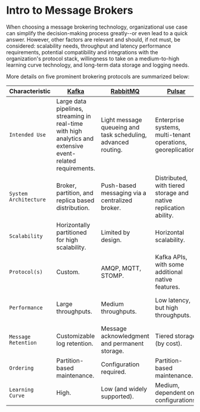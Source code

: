 # Intro to Message Brokers
When choosing a message brokering technology, organizational use case can simplify the decision-making process greatly--or even lead to a quick answer. However, other factors are relevant and should, if not must, be considered: scalability needs, throughput and latency performance requirements, potential compatibility and integrations with the organization's protocol stack, willingness to take on a medium-to-high learning curve technology, and long-term data storage and logging needs.
  
More details on five prominent brokering protocols are summarized below:
  
| Characteristic | [Kafka](https://kafka.apache.org/) | [RabbitMQ](https://www.rabbitmq.com/) | [Pulsar](https://pulsar.apache.org/) | [ActiveMQ](https://activemq.apache.org/) | [NATS](https://nats.io/) |
| ---- | ---- | ---- | ---- | ---- | ---- |
| `Intended Use` | Large data pipelines, streaming in real-time with high analytics and extensive event-related requirements. | Light message queueing and task scheduling, advanced routing. | Enterprise systems, multi-tenant operations, georeplication. | Messaging for enterprise-level, Java-based organizations. | Microservices and IoT integrations that must communicate seamlessly. |
| `System Architecture` | Broker, partition, and replica based distribution. | Push-based messaging via a centralized broker. | Distributed, with tiered storage and native replication ability. | Supports many protocols with its centralized broker. | P2P connections. Broker not required. |
| `Scalability` | Horizontally partitioned for high scalability. | Limited by design. | Horizontal scalability. | Somewhat scalable. | High scalability (for lightweight environments). |
| `Protocol(s)` | Custom. | AMQP, MQTT, STOMP. | Kafka APIs, with some additional native features. | AMQP, JMS, MQTT, STOMP. Can use legacy protocols. | Native NATS protocol. | 
| `Performance` | Large throughputs. | Medium throughputs. | Low latency, but high throughputs. | Medium throughputs. | Very low latency, but for smaller messages. |
| `Message Retention` | Customizable log retention. | Message acknowledgment and permanent storage. | Tiered storage (by cost). | Permanent storage (caching optional). | Permanent storage is optional. |
| `Ordering` | Partition-based maintenance. | Configuration required. | Partition-based maintenance. | Minimal, but customizable. | Not a native feature. |
| `Learning Curve` | High. | Low (and widely supported). | Medium, dependent on configurations. | Low. | Very Low. |
